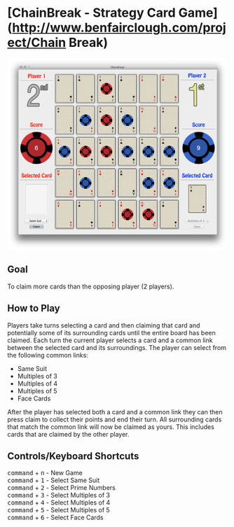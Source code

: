 [ChainBreak - Strategy Card Game](http://www.benfairclough.com/project/Chain Break)
==========

![alt text](/ChainBreak/Resources/Images/ChainBreak-Hero.png "Screenshot of Chain Break")

## Goal
To claim more cards than the opposing player (2 players).

## How to Play
Players take turns selecting a card and then claiming that card and potentially 
some of its surrounding cards until the entire board has been claimed. Each turn
the current player selects a card and a common link between the selected card and
its surroundings. The player can select from the following common links:

* Same Suit
* Multiples of 3
* Multiples of 4
* Multiples of 5
* Face Cards

After the player has selected both a card and a common link they can then press
claim to collect their points and end their turn. All surrounding cards that match
the common link will now be claimed as yours. This includes cards that are claimed
by the other player.

## Controls/Keyboard Shortcuts
<kbd>command</kbd> + <kbd>n</kbd> - New Game  
<kbd>command</kbd> + <kbd>1</kbd> - Select Same Suit  
<kbd>command</kbd> + <kbd>2</kbd> - Select Prime Numbers  
<kbd>command</kbd> + <kbd>3</kbd> - Select Multiples of 3  
<kbd>command</kbd> + <kbd>4</kbd> - Select Multiples of 4  
<kbd>command</kbd> + <kbd>5</kbd> - Select Multiples of 5  
<kbd>command</kbd> + <kbd>6</kbd> - Select Face Cards  
